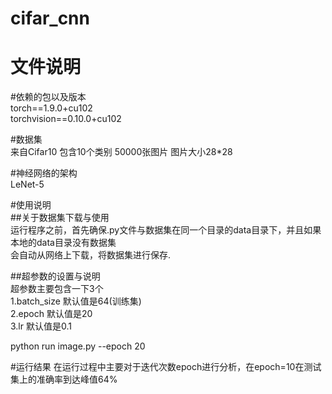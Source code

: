 # cifar_cnn
文件说明
=======
#依赖的包以及版本<br>
torch==1.9.0+cu102<br>
torchvision==0.10.0+cu102<br>

#数据集<br>
来自Cifar10 包含10个类别 50000张图片 图片大小28*28<br>

#神经网络的架构<br>
LeNet-5<br>

#使用说明<br>
##关于数据集下载与使用<br>
运行程序之前，首先确保.py文件与数据集在同一个目录的data目录下，并且如果本地的data目录没有数据集<br>
会自动从网络上下载，将数据集进行保存.<br>

##超参数的设置与说明<br>
超参数主要包含一下3个<br>
1.batch_size 默认值是64(训练集)<br>
2.epoch 默认值是20<br>
3.lr 默认值是0.1<br>

python run image.py --epoch 20


#运行结果
在运行过程中主要对于迭代次数epoch进行分析，在epoch=10在测试集上的准确率到达峰值64%







